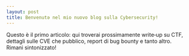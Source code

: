 ```yaml
---
layout: post
title: Benvenutə nel mio nuovo blog sulla Cybersecurity!
---
```

Questo è il primo articolo: qui troverai prossimamente write‑up su CTF, dettagli sulle CVE che pubblico, report di bug bounty e tanto altro.  
Rimani sintonizzato!
